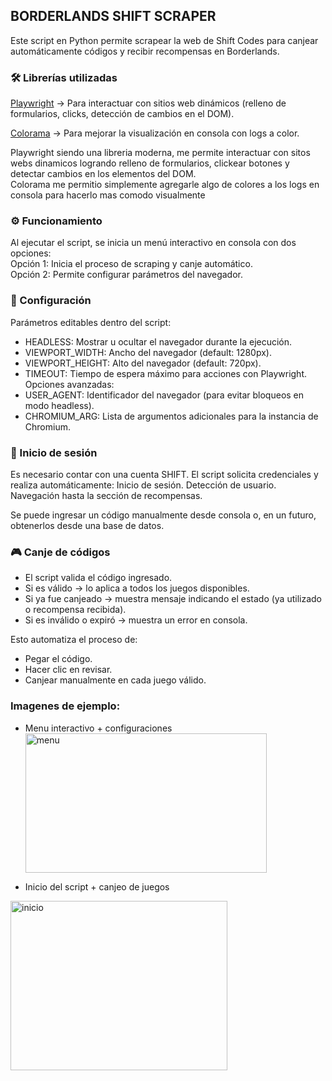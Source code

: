 ## BORDERLANDS SHIFT SCRAPER
Este script en Python permite scrapear la web de Shift Codes para canjear automáticamente códigos y recibir recompensas en Borderlands.

### 🛠 Librerías utilizadas

[Playwright](https://playwright.dev/)
 → Para interactuar con sitios web dinámicos (relleno de formularios, clicks, detección de cambios en el DOM).

[Colorama](https://recursospython.com/guias-y-manuales/colorama-texto-fondo-coloreados-la-consola/)
 → Para mejorar la visualización en consola con logs a color.

Playwright siendo una libreria moderna, me permite interactuar con sitos webs dinamicos logrando relleno de formularios, clickear botones y detectar cambios en los elementos del DOM. <br/>
Colorama me permitio simplemente agregarle algo de colores a los logs en consola para hacerlo mas comodo visualmente

### ⚙️ Funcionamiento

Al ejecutar el script, se inicia un menú interactivo en consola con dos opciones: <br/>
Opción 1: Inicia el proceso de scraping y canje automático. <br/>
Opción 2: Permite configurar parámetros del navegador.

### 🔧 Configuración

Parámetros editables dentro del script:
- HEADLESS: Mostrar u ocultar el navegador durante la ejecución.
- VIEWPORT_WIDTH: Ancho del navegador (default: 1280px).
- VIEWPORT_HEIGHT: Alto del navegador (default: 720px).
- TIMEOUT: Tiempo de espera máximo para acciones con Playwright.
Opciones avanzadas:
- USER_AGENT: Identificador del navegador (para evitar bloqueos en modo headless).
- CHROMIUM_ARG: Lista de argumentos adicionales para la instancia de Chromium.

### 🔑 Inicio de sesión

Es necesario contar con una cuenta SHIFT.
El script solicita credenciales y realiza automáticamente:
Inicio de sesión.
Detección de usuario.
Navegación hasta la sección de recompensas.

Se puede ingresar un código manualmente desde consola o, en un futuro, obtenerlos desde una base de datos.

### 🎮 Canje de códigos

- El script valida el código ingresado.
- Si es válido → lo aplica a todos los juegos disponibles.
- Si ya fue canjeado → muestra mensaje indicando el estado (ya utilizado o recompensa recibida).
- Si es inválido o expiró → muestra un error en consola.

Esto automatiza el proceso de:

- Pegar el código.
- Hacer clic en revisar.
- Canjear manualmente en cada juego válido.

### Imagenes de ejemplo:
- Menu interactivo + configuraciones
  <img width="386" height="223" alt="menu" src="https://github.com/user-attachments/assets/0646558e-6fa4-4878-873e-08ea3b7a6c58" />

- Inicio del script + canjeo de juegos
 <img width="347" height="271" alt="inicio" src="https://github.com/user-attachments/assets/8b0fae4a-c887-4abf-b092-a8824a377bef" />
